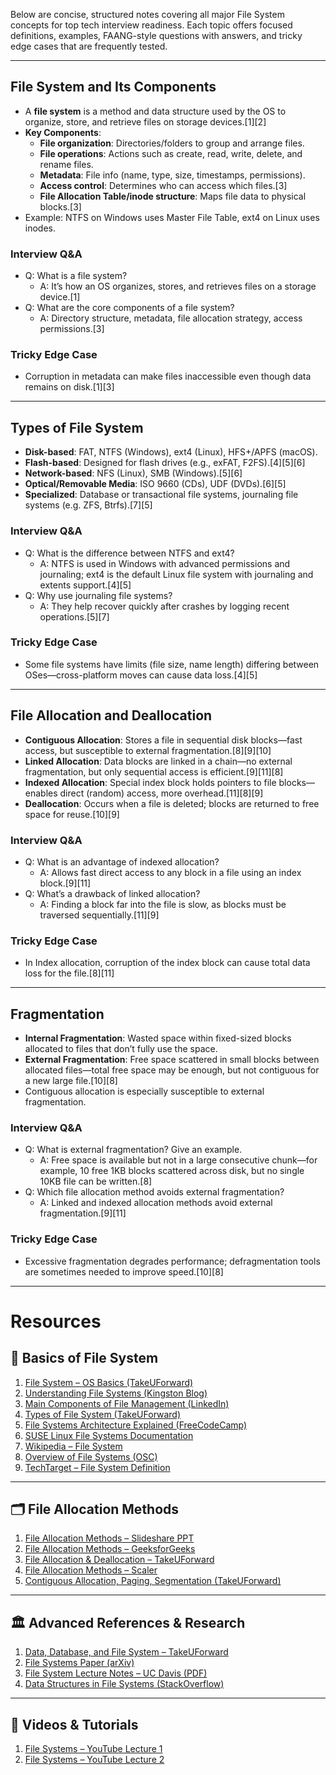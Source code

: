 Below are concise, structured notes covering all major File System concepts for top tech interview readiness. Each topic offers focused definitions, examples, FAANG-style questions with answers, and tricky edge cases that are frequently tested.

***

## File System and Its Components

- A **file system** is a method and data structure used by the OS to organize, store, and retrieve files on storage devices.[1][2]
- **Key Components**:
  - **File organization**: Directories/folders to group and arrange files.
  - **File operations**: Actions such as create, read, write, delete, and rename files.
  - **Metadata**: File info (name, type, size, timestamps, permissions).
  - **Access control**: Determines who can access which files.[3]
  - **File Allocation Table/inode structure**: Maps file data to physical blocks.[3]
- Example: NTFS on Windows uses Master File Table, ext4 on Linux uses inodes.

### Interview Q&A
- Q: What is a file system?
  - A: It’s how an OS organizes, stores, and retrieves files on a storage device.[1]
- Q: What are the core components of a file system?
  - A: Directory structure, metadata, file allocation strategy, access permissions.[3]

### Tricky Edge Case
- Corruption in metadata can make files inaccessible even though data remains on disk.[1][3]

***

## Types of File System

- **Disk-based**: FAT, NTFS (Windows), ext4 (Linux), HFS+/APFS (macOS).
- **Flash-based**: Designed for flash drives (e.g., exFAT, F2FS).[4][5][6]
- **Network-based**: NFS (Linux), SMB (Windows).[5][6]
- **Optical/Removable Media**: ISO 9660 (CDs), UDF (DVDs).[6][5]
- **Specialized**: Database or transactional file systems, journaling file systems (e.g. ZFS, Btrfs).[7][5]

### Interview Q&A
- Q: What is the difference between NTFS and ext4?
  - A: NTFS is used in Windows with advanced permissions and journaling; ext4 is the default Linux file system with journaling and extents support.[4][5]
- Q: Why use journaling file systems?
  - A: They help recover quickly after crashes by logging recent operations.[5][7]

### Tricky Edge Case
- Some file systems have limits (file size, name length) differing between OSes—cross-platform moves can cause data loss.[4][5]

***

## File Allocation and Deallocation

- **Contiguous Allocation**: Stores a file in sequential disk blocks—fast access, but susceptible to external fragmentation.[8][9][10]
- **Linked Allocation**: Data blocks are linked in a chain—no external fragmentation, but only sequential access is efficient.[9][11][8]
- **Indexed Allocation**: Special index block holds pointers to file blocks—enables direct (random) access, more overhead.[11][8][9]
- **Deallocation**: Occurs when a file is deleted; blocks are returned to free space for reuse.[10][9]

### Interview Q&A
- Q: What is an advantage of indexed allocation?
  - A: Allows fast direct access to any block in a file using an index block.[9][11]
- Q: What’s a drawback of linked allocation?
  - A: Finding a block far into the file is slow, as blocks must be traversed sequentially.[11][9]

### Tricky Edge Case
- In Index allocation, corruption of the index block can cause total data loss for the file.[8][11]

***

## Fragmentation

- **Internal Fragmentation**: Wasted space within fixed-sized blocks allocated to files that don’t fully use the space.
- **External Fragmentation**: Free space scattered in small blocks between allocated files—total free space may be enough, but not contiguous for a new large file.[10][8]
- Contiguous allocation is especially susceptible to external fragmentation.

### Interview Q&A
- Q: What is external fragmentation? Give an example.
  - A: Free space is available but not in a large consecutive chunk—for example, 10 free 1KB blocks scattered across disk, but no single 10KB file can be written.[8]
- Q: Which file allocation method avoids external fragmentation?
  - A: Linked and indexed allocation methods avoid external fragmentation.[9][11]

### Tricky Edge Case
- Excessive fragmentation degrades performance; defragmentation tools are sometimes needed to improve speed.[10][8]

***

# Resources

## 📘 Basics of File System
1. [File System – OS Basics (TakeUForward)](https://takeuforward.org/operating-system/file-system)  
2. [Understanding File Systems (Kingston Blog)](https://www.kingston.com/en/blog/personal-storage/understanding-file-systems)  
3. [Main Components of File Management (LinkedIn)](https://www.linkedin.com/pulse/what-main-components-file-management-full-guide-offidocs)  
4. [Types of File System (TakeUForward)](https://takeuforward.org/operating-system/types-of-file-system)  
5. [File Systems Architecture Explained (FreeCodeCamp)](https://www.freecodecamp.org/news/file-systems-architecture-explained/)  
6. [SUSE Linux File Systems Documentation](https://documentation.suse.com/sles/15-SP4/html/SLES-all/cha-filesystems.html)  
7. [Wikipedia – File System](https://en.wikipedia.org/wiki/File_system)  
8. [Overview of File Systems (OSC)](https://www.osc.edu/supercomputing/storage-environment-at-osc/storage-hardware/overview_of_file_systems)  
9. [TechTarget – File System Definition](https://www.techtarget.com/searchstorage/definition/file-system)  

---

## 🗂️ File Allocation Methods
1. [File Allocation Methods – Slideshare PPT](https://www.slideshare.net/slideshow/file-allocation-methods-pptx/273548726)  
2. [File Allocation Methods – GeeksforGeeks](https://www.geeksforgeeks.org/operating-systems/file-allocation-methods/)  
3. [File Allocation & Deallocation – TakeUForward](https://takeuforward.org/operating-system/file-allocation-deallocation)  
4. [File Allocation Methods – Scaler](https://www.scaler.com/topics/file-allocation-methods-in-os/)  
5. [Contiguous Allocation, Paging, Segmentation (TakeUForward)](https://takeuforward.org/operating-system/contiguous-allocation-paging-segmentation)  

---

## 🏛️ Advanced References & Research
1. [Data, Database, and File System – TakeUForward](https://takeuforward.org/dbms/data-database-and-file-system)  
2. [File Systems Paper (arXiv)](https://arxiv.org/pdf/1312.1810.pdf)  
3. [File System Lecture Notes – UC Davis (PDF)](https://www.cs.ucdavis.edu/~pandey/Teaching/ECS150/Lects/07fs.pdf)  
4. [Data Structures in File Systems (StackOverflow)](https://stackoverflow.com/questions/14126575/data-structures-used-to-build-file-systems)  

---

## 🎥 Videos & Tutorials
1. [File Systems – YouTube Lecture 1](https://www.youtube.com/watch?v=mXw9ruZaxzQ)  
2. [File Systems – YouTube Lecture 2](https://www.youtube.com/watch?v=gK6L3v1b8AM)  
